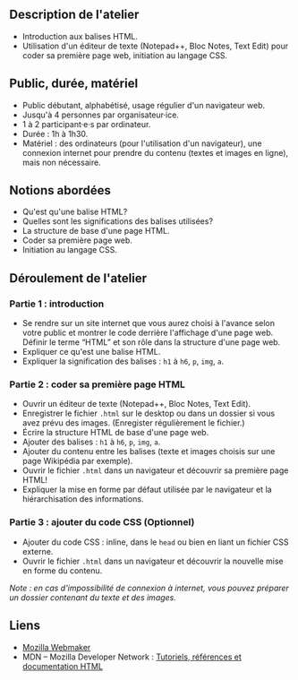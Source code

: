 ## Description de l'atelier
* Introduction aux balises HTML.
* Utilisation d'un éditeur de texte (Notepad++, Bloc Notes, Text Edit) pour coder sa première page web, initiation au langage CSS.

## Public, durée, matériel
* Public débutant, alphabétisé, usage régulier d'un navigateur web.
* Jusqu'à 4 personnes par organisateur·ice.
* 1 à 2 participant·e·s par ordinateur.
* Durée : 1h à 1h30.
* Matériel : des ordinateurs (pour l'utilisation d'un navigateur), une connexion internet pour prendre du contenu (textes et images en ligne), mais non nécessaire.

## Notions abordées
* Qu'est qu'une balise HTML?
* Quelles sont les significations des balises utilisées?
* La structure de base d'une page HTML.
* Coder sa première page web.
* Initiation au langage CSS.

## Déroulement de l'atelier

### Partie 1 : introduction
* Se rendre sur un site internet que vous aurez choisi à l'avance selon votre public et montrer le code derrière l'affichage d'une page web.
 Définir le terme “HTML” et son rôle dans la structure d'une page web.
* Expliquer ce qu'est une balise HTML.
* Expliquer la signification des balises : `h1` à `h6`, `p`, `img`, `a`.

### Partie 2 : coder sa première page HTML
* Ouvrir un éditeur de texte (Notepad++, Bloc Notes, Text Edit).
* Enregistrer le fichier `.html` sur le desktop ou dans un dossier si vous avez prévu des images. (Enregister régulièrement le fichier.)
* Écrire la structure HTML de base d'une page web.
* Ajouter des balises : `h1` à `h6`, `p`, `img`, `a`.
* Ajouter du contenu entre les balises (texte et images choisis sur une page Wikipédia par exemple).
* Ouvrir le fichier `.html` dans un navigateur et découvrir sa première page HTML!
* Expliquer la mise en forme par défaut utilisée par le navigateur et la hiérarchisation des informations.

### Partie 3 : ajouter du code CSS (Optionnel)
* Ajouter du code CSS : inline, dans le `head` ou bien en liant un fichier CSS externe.
* Ouvrir le fichier `.html` dans un navigateur et découvrir la nouvelle mise en forme du contenu.

_Note : en cas d'impossibilité de connexion à internet, vous pouvez préparer un dossier contenant du texte et des images._

## Liens
* [Mozilla Webmaker](http://webmaker.org)
* MDN – Mozilla Developer Network : [Tutoriels, références et documentation HTML](https://developer.mozilla.org/fr/docs/Web/HTML)
